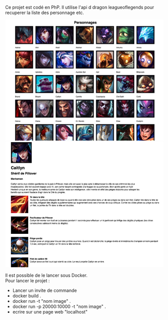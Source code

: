 Ce projet est codé en PhP. Il utilise l'api d dragon leagueoflegends pour recuperer la liste des personnage etc. 

![Liste personnages](Content/image/liste_personnages.png)  
![Presentation personnage](Content/image/presentation_personnage.png)  

Il est possible de le lancer sous Docker.  
Pour lancer le projet :  
  - Lancer un invite de commande  
  - docker build .  
  - docker run -t "nom image" .
  - docker run -p 20000:10000 -t "nom image" .
  - ecrire sur une page web "localhost"

